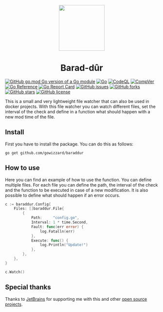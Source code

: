 <div align="center">

<img src="https://user-images.githubusercontent.com/30717818/196425898-fb3ed977-682b-4326-b751-3db149a1c728.svg" width="150">

# Barad-dûr

</div>

[![GitHub go.mod Go version of a Go module](https://img.shields.io/github/go-mod/go-version/gowizzard/baraddur.svg)](https://golang.org/) [![Go](https://github.com/gowizzard/baraddur/actions/workflows/go.yml/badge.svg)](https://github.com/gowizzard/baraddur/actions/workflows/go.yml) [![CodeQL](https://github.com/gowizzard/baraddur/actions/workflows/codeql.yml/badge.svg)](https://github.com/gowizzard/baraddur/actions/workflows/codeql.yml) [![CompVer](https://github.com/gowizzard/baraddur/actions/workflows/compver.yml/badge.svg)](https://github.com/gowizzard/baraddur/actions/workflows/compver.yml) [![Go Reference](https://pkg.go.dev/badge/github.com/gowizzard/baraddur.svg)](https://pkg.go.dev/github.com/gowizzard/baraddur) [![Go Report Card](https://goreportcard.com/badge/github.com/gowizzard/baraddur)](https://goreportcard.com/report/github.com/gowizzard/baraddur) [![GitHub issues](https://img.shields.io/github/issues/gowizzard/baraddur)](https://github.com/gowizzard/baraddur/issues) [![GitHub forks](https://img.shields.io/github/forks/gowizzard/baraddur)](https://github.com/gowizzard/baraddur/network) [![GitHub stars](https://img.shields.io/github/stars/gowizzard/baraddur)](https://github.com/gowizzard/baraddur/stargazers) [![GitHub license](https://img.shields.io/github/license/gowizzard/baraddur)](https://github.com/gowizzard/baraddur/blob/master/LICENSE)

This is a small and very lightweight file watcher that can also be used in docker projects. With this file watcher you can watch different files, set the interval of the check and define in a function what should happen with a new mod time of the file.

## Install

First you have to install the package. You can do this as follows:

```console
go get github.com/gowizzard/baraddur
```

## How to use

Here you can find an example of how to use the function. You can define multiple files. For each file you can define the path, the interval of the check and the function to be executed in case of a new modification. It is also possible to define what should happen if an error occurs.

```go
c := baraddur.Config{
    Files: []baraddur.File{
        {
            Path:     "config.go",
            Interval: 1 * time.Second,
            Fault: func(err error) {
                log.Fatalln(err)
            },
            Execute: func() {
                log.Println("Update!")
            },
        },
    },
}

c.Watch()
```

## Special thanks

Thanks to [JetBrains](https://github.com/JetBrains) for supporting me with this and other [open source projects](https://www.jetbrains.com/community/opensource/#support).
